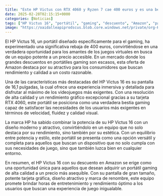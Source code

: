 ```yaml
---
title: "Este HP Victus con RTX 4060 y Ryzen 7 cae 400 euros y es una bestia gaming"
date: 2025-02-28T02:15:15+0000
categories: [Noticias]
tags: ["HP Victus 16", "portátil", "gaming", "descuento", "Amazon", "pantalla", "tarjeta gráfica", "rendimiento."]
image: "https://oaidalleapiprodscus.blob.core.windows.net/private/org-HKmKxpuNw3Y88lm4EBrIPq0n/user-ZwiCXOggLL8ZNNKE2g7rXFmV/img-kIhOGx5JbTGpIvxvQWwg3HKA.png?st=2025-02-28T01%3A15%3A15Z&se=2025-02-28T03%3A15%3A15Z&sp=r&sv=2024-08-04&sr=b&rscd=inline&rsct=image/png&skoid=d505667d-d6c1-4a0a-bac7-5c84a87759f8&sktid=a48cca56-e6da-484e-a814-9c849652bcb3&skt=2025-02-27T16%3A15%3A17Z&ske=2025-02-28T16%3A15%3A17Z&sks=b&skv=2024-08-04&sig=EYINzZK3htWFh34zZQ8N8xm6Zpv04hTi5na%2BO/wZDIg%3D"
---
```


El HP Victus 16, un portátil diseñado específicamente para el gaming, ha experimentado una significativa rebaja de 400 euros, convirtiéndose en una verdadera oportunidad para los amantes de los juegos virtuales en busca de un equipo potente a un precio accesible. En un mercado donde los grandes descuentos en portátiles gaming son escasos, esta oferta de Amazon destaca por su atractivo para los consumidores que buscan rendimiento y calidad a un costo razonable.

Una de las características más destacadas del HP Victus 16 es su pantalla de 16,1 pulgadas, la cual ofrece una experiencia inmersiva y detallada para disfrutar al máximo de los videojuegos más exigentes. Con una resolución de alta calidad y un rendimiento gráfico excepcional gracias a su tarjeta RTX 4060, este portátil se posiciona como una verdadera bestia gaming capaz de satisfacer las necesidades de los usuarios más exigentes en términos de velocidad, fluidez y calidad visual.

La marca HP ha sabido combinar la potencia de su HP Victus 16 con un diseño moderno y atractivo, convirtiéndolo en un equipo que no solo destaca por su rendimiento, sino también por su estética. Con un equilibrio entre potencia y estilo, este portátil se presenta como una opción versátil y completa para aquellos que buscan un dispositivo que no solo cumpla con sus necesidades de juego, sino que también luzca bien en cualquier entorno.

En resumen, el HP Victus 16 con su descuento en Amazon se erige como una oportunidad única para aquellos que desean adquirir un portátil gaming de alta calidad a un precio más asequible. Con su pantalla de gran tamaño, potente tarjeta gráfica, diseño atractivo y marca de renombre, este equipo promete brindar horas de entretenimiento y rendimiento óptimo a los usuarios que buscan una experiencia de juego inigualable.
    